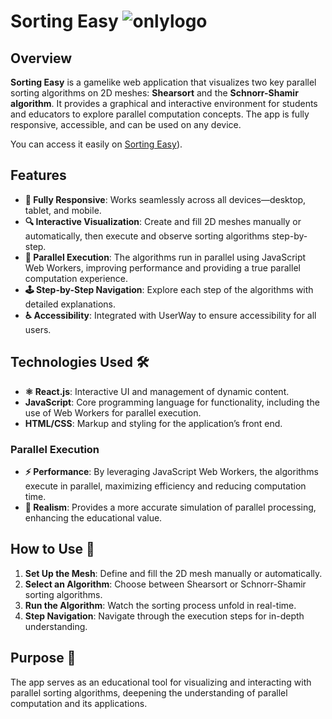 # Sorting Easy ![onlylogo](https://github.com/user-attachments/assets/cb3f682f-fa34-4b29-9d75-52fbaf7b6bb9)

## Overview

**Sorting Easy** is a gamelike web application that visualizes two key parallel sorting algorithms on 2D meshes: **Shearsort** and the **Schnorr-Shamir algorithm**. It provides a graphical and interactive environment for students and educators to explore parallel computation concepts. The app is fully responsive, accessible, and can be used on any device. 

You can access it easily on [Sorting Easy](https://sortingeasy.netlify.app)).

## Features
- **📱 Fully Responsive**: Works seamlessly across all devices—desktop, tablet, and mobile.
- **🔍 Interactive Visualization**: Create and fill 2D meshes manually or automatically, then execute and observe sorting algorithms step-by-step.
- **🚀 Parallel Execution**: The algorithms run in parallel using JavaScript Web Workers, improving performance and providing a true parallel computation experience.
- **🕹️ Step-by-Step Navigation**: Explore each step of the algorithms with detailed explanations.
- **♿ Accessibility**: Integrated with UserWay to ensure accessibility for all users.


## Technologies Used 🛠️
- **⚛️ React.js**: Interactive UI and management of dynamic content.
- **JavaScript**: Core programming language for functionality, including the use of Web Workers for parallel execution.
- **HTML/CSS**: Markup and styling for the application’s front end.

### Parallel Execution
- **⚡ Performance**: By leveraging JavaScript Web Workers, the algorithms execute in parallel, maximizing efficiency and reducing computation time.
- **🎯 Realism**: Provides a more accurate simulation of parallel processing, enhancing the educational value.

## How to Use 🚀
1. **Set Up the Mesh**: Define and fill the 2D mesh manually or automatically.
2. **Select an Algorithm**: Choose between Shearsort or Schnorr-Shamir sorting algorithms.
3. **Run the Algorithm**: Watch the sorting process unfold in real-time.
4. **Step Navigation**: Navigate through the execution steps for in-depth understanding.

## Purpose 🎯
The app serves as an educational tool for visualizing and interacting with parallel sorting algorithms, deepening the understanding of parallel computation and its applications.

